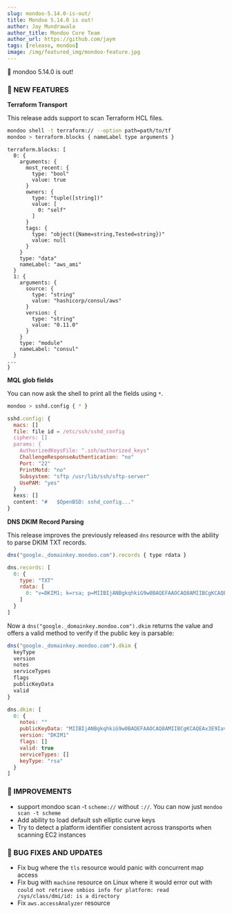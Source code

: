 ```yaml
---
slug: mondoo-5.14.0-is-out/
title: Mondoo 5.14.0 is out!
author: Jay Mundrawala
author_title: Mondoo Core Team
author_url: https://github.com/jaym
tags: [release, mondoo]
image: /img/featured_img/mondoo-feature.jpg
---
```


🥳 mondoo 5.14.0 is out!

### 🎉 NEW FEATURES

**Terraform Transport**

This release adds support to scan Terraform HCL files.

```bash
mondoo shell -t terraform:// --option path=path/to/tf
mondoo > terraform.blocks { nameLabel type arguments }
```

```
terraform.blocks: [
  0: {
    arguments: {
      most_recent: {
        type: "bool"
        value: true
      }
      owners: {
        type: "tuple([string])"
        value: [
          0: "self"
        ]
      }
      tags: {
        type: "object({Name=string,Tested=string})"
        value: null
      }
    }
    type: "data"
    nameLabel: "aws_ami"
  }
  1: {
    arguments: {
      source: {
        type: "string"
        value: "hashicorp/consul/aws"
      }
      version: {
        type: "string"
        value: "0.11.0"
      }
    }
    type: "module"
    nameLabel: "consul"
  }
...
}
```

**MQL glob fields**

You can now ask the shell to print all the fields using `*`.

```bash
mondoo > sshd.config { * }
```

```javascript
sshd.config: {
  macs: []
  file: file id = /etc/ssh/sshd_config
  ciphers: []
  params: {
    AuthorizedKeysFile: ".ssh/authorized_keys"
    ChallengeResponseAuthentication: "no"
    Port: "22"
    PrintMotd: "no"
    Subsystem: "sftp /usr/lib/ssh/sftp-server"
    UsePAM: "yes"
  }
  kexs: []
  content: "#	$OpenBSD: sshd_config..."
}
```

**DNS DKIM Record Parsing**

This release improves the previously released `dns` resource with the ability to
parse DKIM TXT records.

```javascript
dns("google._domainkey.mondoo.com").records { type rdata }
```

```javascript
dns.records: [
  0: {
    type: "TXT"
    rdata: [
      0: "v=DKIM1; k=rsa; p=MIIBIjANBgkqhkiG9w0BAQEFAAOCAQ8AMIIBCgKCAQEAx3E9IavfvGHiENM/bFBTJfRLBUE1PV9f2q2mbYOHu2d1zZ3VB22sXnpGN6TV1m8Tq8zUWlXPgkApOaSF/+zRqBuyF6ci1rmcfvFCAHdERXy37bFgi0/EkoslaqEZel4eddqqWt93KuwydPL2jEhd01M+PGbfFfCu65iZFW107u0PhlXWZG0iJbFsBNdp4mKXI4CxWNlVb0xPr0kcYaE0eAi+EcnG5QHONv5cQrQJ6ncUNehV0caUKWibIKTKPmwttPTyTYbF6sWY7olT9FAgbGz5flHHqBVWPXsf5Jivv5HbsJLTdejAvQwm7e+w0S//OFafffZUXgF/yNB4HczZiQIDAQAB"
    ]
  }
]
```

Now a `dns("google._domainkey.mondoo.com").dkim` returns the value and offers a valid method to verify if the public key is parsable:

```javascript
dns("google._domainkey.mondoo.com").dkim {
  keyType
  version
  notes
  serviceTypes
  flags
  publicKeyData
  valid
}
```

```javascript
dns.dkim: [
  0: {
    notes: ""
    publicKeyData: "MIIBIjANBgkqhkiG9w0BAQEFAAOCAQ8AMIIBCgKCAQEAx3E9IavfvGHiENM/bFBTJfRLBUE1PV9f2q2mbYOHu2d1zZ3VB22sXnpGN6TV1m8Tq8zUWlXPgkApOaSF/+zRqBuyF6ci1rmcfvFCAHdERXy37bFgi0/EkoslaqEZel4eddqqWt93KuwydPL2jEhd01M+PGbfFfCu65iZFW107u0PhlXWZG0iJbFsBNdp4mKXI4CxWNlVb0xPr0kcYaE0eAi+EcnG5QHONv5cQrQJ6ncUNehV0caUKWibIKTKPmwttPTyTYbF6sWY7olT9FAgbGz5flHHqBVWPXsf5Jivv5HbsJLTdejAvQwm7e+w0S//OFafffZUXgF/yNB4HczZiQIDAQAB"
    version: "DKIM1"
    flags: []
    valid: true
    serviceTypes: []
    keyType: "rsa"
  }
]
```

### 🧹 IMPROVEMENTS

- support mondoo scan -t `scheme://` without `://`. You can now just `mondoo scan -t scheme`
- Add ability to load default ssh elliptic curve keys
- Try to detect a platform identifier consistent across transports when scanning EC2 instances

### 🐛 BUG FIXES AND UPDATES

- Fix bug where the `tls` resource would panic with concurrent map access
- Fix bug with `machine` resource on Linux where it would error out with `could not retrieve smbios info for platform: read /sys/class/dmi/id: is a directory`
- Fix `aws.accessAnalyzer` resource
